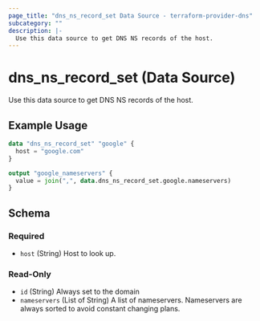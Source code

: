 ```yaml
---
page_title: "dns_ns_record_set Data Source - terraform-provider-dns"
subcategory: ""
description: |-
  Use this data source to get DNS NS records of the host.
---
```


# dns_ns_record_set (Data Source)

Use this data source to get DNS NS records of the host.

## Example Usage

```terraform
data "dns_ns_record_set" "google" {
  host = "google.com"
}

output "google_nameservers" {
  value = join(",", data.dns_ns_record_set.google.nameservers)
}
```

<!-- schema generated by tfplugindocs -->
## Schema

### Required

- `host` (String) Host to look up.

### Read-Only

- `id` (String) Always set to the domain
- `nameservers` (List of String) A list of nameservers. Nameservers are always sorted to avoid constant changing plans.
